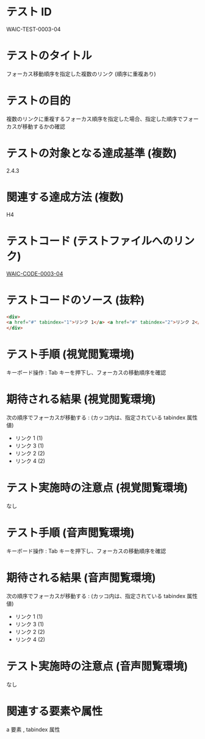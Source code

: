 # テスト ID

WAIC-TEST-0003-04

# テストのタイトル

フォーカス移動順序を指定した複数のリンク (順序に重複あり)

# テストの目的

複数のリンクに重複するフォーカス順序を指定した場合、指定した順序でフォーカスが移動するかの確認

# テストの対象となる達成基準 (複数)

2.4.3

# 関連する達成方法 (複数)

H4

# テストコード (テストファイルへのリンク)

[WAIC-CODE-0003-04](https://waic.github.io/as_test/WAIC-CODE/WAIC-CODE-0003-04.html)

# テストコードのソース (抜粋)

```html
<div>
<a href="#" tabindex="1">リンク 1</a> <a href="#" tabindex="2">リンク 2</a> <a href="#" tabindex="1">リンク 3</a> <a href="#" tabindex="2">リンク 4</a>
</div>

```

# テスト手順 (視覚閲覧環境)

キーボード操作 : Tab キーを押下し、フォーカスの移動順序を確認

# 期待される結果 (視覚閲覧環境)

次の順序でフォーカスが移動する : (カッコ内は、指定されている tabindex 属性値)

- リンク 1 (1)
- リンク 3 (1)
- リンク 2 (2)
- リンク 4 (2)

# テスト実施時の注意点 (視覚閲覧環境)

なし

# テスト手順 (音声閲覧環境)

キーボード操作 : Tab キーを押下し、フォーカスの移動順序を確認

# 期待される結果 (音声閲覧環境)

次の順序でフォーカスが移動する : (カッコ内は、指定されている tabindex 属性値)

- リンク 1 (1)
- リンク 3 (1)
- リンク 2 (2)
- リンク 4 (2)

# テスト実施時の注意点 (音声閲覧環境)

なし

# 関連する要素や属性

a 要素 , tabindex 属性
